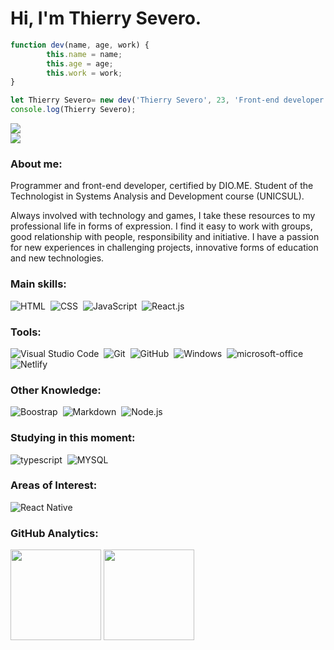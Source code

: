 
# Hi, I'm Thierry Severo.

```javascript
function dev(name, age, work) {
        this.name = name;
        this.age = age;
        this.work = work;
}

let Thierry Severo= new dev('Thierry Severo', 23, 'Front-end developer ');
console.log(Thierry Severo);
```

<a href="https://www.severodev.com/" target="_blank"  ><img src="https://img.shields.io/badge/website-000000?style=for-the-badge&logo=About.me&logoColor=white"/></a>
<br>
<a  href="mailto:contato@severodev.com" target="_blank" ><img  src="https://img.shields.io/badge/-contato@severodev.com-0078D4?style=for-the-badge&logo=Gmail&logoColor=white"/>
    </a>

</p>



### About me:
<p>
   Programmer and front-end developer, certified by DIO.ME. Student of the Technologist in Systems Analysis and Development course (UNICSUL).
   </p>

<p>
Always involved with technology and games, I take these resources to my professional life in forms of expression. I find it easy to work with groups, good relationship with people, responsibility and initiative. I have a passion for new experiences in challenging projects, innovative forms of education and new technologies.</p>

### Main skills:

![HTML](https://img.shields.io/badge/-HTML-e152aa?style=for-the-badge&logo=html5&labelColor=1f004e)&nbsp;
![CSS](https://img.shields.io/badge/-CSS-e152aa?style=for-the-badge&logo=CSS3&logoColor=1572B6&labelColor=1f004e)&nbsp;
![JavaScript](https://img.shields.io/badge/-JavaScript-e152aa?style=for-the-badge&logo=javascript&labelColor=1f004e)&nbsp;
![React.js](https://img.shields.io/badge/-React.js-e152aa?style=for-the-badge&logo=react&labelColor=1f004e)&nbsp;

### Tools:

![Visual Studio Code](https://img.shields.io/badge/-Visual%20Studio%20Code-e152aa?style=for-the-badge&logo=visual-studio-code&logoColor=007ACC&labelColor=1f004e)&nbsp;
![Git](https://img.shields.io/badge/-Git-e152aa?style=for-the-badge&logo=git&labelColor=1f004e)&nbsp;
![GitHub](https://img.shields.io/badge/-GitHub-e152aa?style=for-the-badge&logo=github&labelColor=1f004e)&nbsp;
![Windows](https://img.shields.io/badge/-Windows-e152aa?style=for-the-badge&logo=windows&labelColor=1f004e)&nbsp;
![microsoft-office](https://img.shields.io/badge/-microsoft_office-e152aa?style=for-the-badge&logo=microsoft-office&labelColor=1f004e)&nbsp;
![Netlify](https://img.shields.io/badge/-Netlify-e152aa?style=for-the-badge&logo=Netlify&labelColor=1f004e)&nbsp;


### Other Knowledge:



![Boostrap](https://img.shields.io/badge/-boostrap-e152aa?style=for-the-badge&logo=bootstrap&labelColor=1f004e)&nbsp;
![Markdown](https://img.shields.io/badge/-Markdown-e152aa?style=for-the-badge&logo=markdown&labelColor=1f004e)&nbsp;
![Node.js](https://img.shields.io/badge/-Node.js-e152aa?style=for-the-badge&logo=node.js&labelColor=1f004e)&nbsp;

### Studying in this moment:

![typescript](https://img.shields.io/badge/-typescript-e152aa?style=for-the-badge&logo=typescript&labelColor=1f004e)&nbsp;
![MYSQL](https://img.shields.io/badge/-MYSQL-e152aa?style=for-the-badge&logo=MYSQL&labelColor=1f004e)&nbsp;

### Areas of Interest:

![React Native](https://img.shields.io/badge/-React_native-e152aa?style=for-the-badge&logo=react&labelColor=1f004e)&nbsp;

### GitHub Analytics:

<p align="left">
  <img height="145em" src="https://github-readme-stats.vercel.app/api?username=gitsevero&title_color=e152aa&icon_color=ff66c4&text_color=5ce1e6&bg_color=1f004e&border_color=whitec&show_icons=true"/>
  <img height="145em" src="https://github-readme-stats-eight-theta.vercel.app/api/top-langs/?username=gitsevero&layout=compact&title_color=e152aa&icon_color=ff66c4&text_color=5ce1e6&bg_color=1f004e&show_icons=true"/>
</p>



